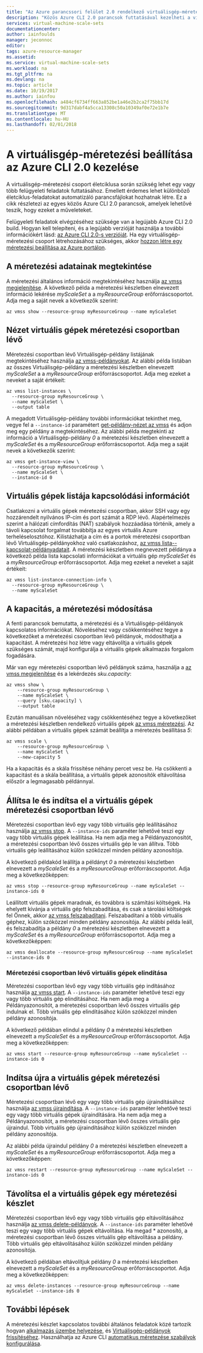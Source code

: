 ```yaml
---
title: "Az Azure parancssori felület 2.0 rendelkező virtuálisgép-méretezési csoportok kezelése |} Microsoft Docs"
description: "Közös Azure CLI 2.0 parancsok futtatásával kezelheti a virtuálisgép-méretezési csoportok, például indítása és leállítása egy példányát, vagy módosítsa a skála kapacitás beállítása."
services: virtual-machine-scale-sets
documentationcenter: 
author: iainfoulds
manager: jeconnoc
editor: 
tags: azure-resource-manager
ms.assetid: 
ms.service: virtual-machine-scale-sets
ms.workload: na
ms.tgt_pltfrm: na
ms.devlang: na
ms.topic: article
ms.date: 10/19/2017
ms.author: iainfou
ms.openlocfilehash: a484cf6734ff663a852be1a46e2b2ca2f75bb17d
ms.sourcegitcommit: 9d317dabf4a5cca13308c50a10349af0e72e1b7e
ms.translationtype: MT
ms.contentlocale: hu-HU
ms.lasthandoff: 02/01/2018
---
```

# <a name="manage-a-virtual-machine-scale-set-with-the-azure-cli-20"></a>A virtuálisgép-méretezési beállítása az Azure CLI 2.0 kezelése
A virtuálisgép-méretezési csoport életciklusa során szükség lehet egy vagy több felügyeleti feladatok futtatásához. Emellett érdemes lehet különböző életciklus-feladatokat automatizáló parancsfájlokat hozhatnak létre. Ez a cikk részletezi az egyes közös Azure CLI 2.0 parancsok, amelyek lehetővé teszik, hogy ezeket a műveleteket.

Felügyeleti feladatok elvégzéséhez szüksége van a legújabb Azure CLI 2.0 build. Hogyan kell telepíteni, és a legújabb verzióját használja a további információkért lásd: [az Azure CLI 2.0-s verzióját](/cli/azure/install-azure-cli). Ha egy virtuálisgép-méretezési csoport létrehozásához szükséges, akkor [hozzon létre egy méretezési beállítása az Azure portálon](virtual-machine-scale-sets-create-portal.md).


## <a name="view-information-about-a-scale-set"></a>A méretezési adatainak megtekintése
A méretezési általános információ megtekintéséhez használja [az vmss megjelenítése](/cli/azure/vmss#az_vmss_show). A következő példa a méretezési készletben elnevezett információ lekérése *myScaleSet* a a *myResourceGroup* erőforráscsoportot. Adja meg a saját nevek a következők szerint:

```azurecli
az vmss show --resource-group myResourceGroup --name myScaleSet
```


## <a name="view-vms-in-a-scale-set"></a>Nézet virtuális gépek méretezési csoportban lévő
Méretezési csoportban lévő Virtuálisgép-példány listájának megtekintéséhez használja [az vmss-példányokat](/cli/azure/vmss#list-instances). Az alábbi példa listában az összes Virtuálisgép-példány a méretezési készletben elnevezett *myScaleSet* a a *myResourceGroup* erőforráscsoportot. Adja meg ezeket a neveket a saját értékeit:

```azurecli
az vmss list-instances \
  --resource-group myResourceGroup \
  --name myScaleSet \
  --output table
```

A megadott Virtuálisgép-példány további információkat tekinthet meg, vegye fel a `--instance-id` paramétert [get-példány-nézet az vmss](/cli/azure/vmss#get-instance-view) és adjon meg egy példány a megtekintéséhez. Az alábbi példa megtekinti az információ a Virtuálisgép-példány *0* a méretezési készletben elnevezett a *myScaleSet* és a *myResourceGroup* erőforráscsoportot. Adja meg a saját nevek a következők szerint:

```azurecli
az vmss get-instance-view \
  --resource-group myResourceGroup \
  --name myScaleSet \
  --instance-id 0
```


## <a name="list-connection-information-for-vms"></a>Virtuális gépek listája kapcsolódási információt
Csatlakozni a virtuális gépek méretezési csoportban, akkor SSH vagy egy hozzárendelt nyilvános IP-cím és port számát a RDP lévő. Alapértelmezés szerint a hálózati címfordítás (NAT) szabályok hozzáadása történik, amely a távoli kapcsolat forgalmat továbbítja az egyes virtuális Azure terheléselosztóhoz. Kilistázhatja a cím és a portok méretezési csoportban lévő Virtuálisgép-példányokhoz való csatlakozáshoz, [az vmss lista--kapcsolat-példányadatait](/cli/azure/vmss#list-instance-connection-info). A méretezési készletben megnevezett példánya a következő példa lista kapcsolati információkat a virtuális gép *myScaleSet* és a *myResourceGroup* erőforráscsoportot. Adja meg ezeket a neveket a saját értékeit:

```azurecli
az vmss list-instance-connection-info \
  --resource-group myResourceGroup \
  --name myScaleSet
```


## <a name="change-the-capacity-of-a-scale-set"></a>A kapacitás, a méretezési módosítása
A fenti parancsok bemutatta, a méretezési és a Virtuálisgép-példányok kapcsolatos információkat. Növeléséhez vagy csökkentéséhez tegye a következőket a méretezési csoportban lévő példányok, módosíthatja a kapacitást. A méretezési hoz létre vagy eltávolítja a virtuális gépek szükséges számát, majd konfigurálja a virtuális gépek alkalmazás forgalom fogadására.

Már van egy méretezési csoportban lévő példányok száma, használja a [az vmss megjelenítése](/cli/azure/vmss#az_vmss_show) és a lekérdezés *sku.capacity*:

```azurecli
az vmss show \
    --resource-group myResourceGroup \
    --name myScaleSet \
    --query [sku.capacity] \
    --output table
```

Ezután manuálisan növeléséhez vagy csökkentéséhez tegye a következőket a méretezési készletben rendelkező virtuális gépek [az vmss méretezési](/cli/azure/vmss#az_vmss_scale). Az alábbi példában a virtuális gépek számát beállítja a méretezés beállítása *5*:

```azurecli
az vmss scale \
    --resource-group myResourceGroup \
    --name myScaleSet \
    --new-capacity 5
```

Ha a kapacitás és a skála frissítése néhány percet vesz be. Ha csökkenti a kapacitást és a skála beállítása, a virtuális gépek azonosítók eltávolítása először a legmagasabb példánnyal.


## <a name="stop-and-start-vms-in-a-scale-set"></a>Állítsa le és indítsa el a virtuális gépek méretezési csoportban lévő
Méretezési csoportban lévő egy vagy több virtuális gép leállításához használja [az vmss stop](/cli/azure/vmss/stop). A `--instance-ids` paraméter lehetővé teszi egy vagy több virtuális gépek leállítása. Ha nem adja meg a Példányazonosítót, a méretezési csoportban lévő összes virtuális gép le van állítva. Több virtuális gép leállításához külön szóközzel minden példány azonosítója.

A következő példakód leállítja a példányt *0* a méretezési készletben elnevezett a *myScaleSet* és a *myResourceGroup* erőforráscsoportot. Adja meg a következőképpen:

```azurecli
az vmss stop --resource-group myResourceGroup --name myScaleSet --instance-ids 0
```

Leállított virtuális gépek maradnak, és továbbra is számítási költségek. Ha ehelyett kívánja a virtuális gép felszabadítása, és csak a tárolási költségek fel Önnek, akkor [az vmss felszabadítani](/cli/azure/vmss#az_vmss_deallocate). Felszabadítani a több virtuális géphez, külön szóközzel minden példány azonosítója. Az alábbi példa leáll, és felszabadítja a példány *0* a méretezési készletben elnevezett a *myScaleSet* és a *myResourceGroup* erőforráscsoportot. Adja meg a következőképpen:

```azurecli
az vmss deallocate --resource-group myResourceGroup --name myScaleSet --instance-ids 0
```


### <a name="start-vms-in-a-scale-set"></a>Méretezési csoportban lévő virtuális gépek elindítása
Méretezési csoportban lévő egy vagy több virtuális gép indításához használja [az vmss start](/cli/azure/vmss#az_vmss_start). A `--instance-ids` paraméter lehetővé teszi egy vagy több virtuális gép elindításához. Ha nem adja meg a Példányazonosítót, a méretezési csoportban lévő összes virtuális gép indulnak el. Több virtuális gép elindításához külön szóközzel minden példány azonosítója.

A következő példában elindul a példány *0* a méretezési készletben elnevezett a *myScaleSet* és a *myResourceGroup* erőforráscsoportot. Adja meg a következőképpen:

```azurecli
az vmss start --resource-group myResourceGroup --name myScaleSet --instance-ids 0
```


## <a name="restart-vms-in-a-scale-set"></a>Indítsa újra a virtuális gépek méretezési csoportban lévő
Méretezési csoportban lévő egy vagy több virtuális gép újraindításához használja [az vmss újraindítása](/cli/azure/vmss#az_vmss_restart). A `--instance-ids` paraméter lehetővé teszi egy vagy több virtuális gépek újraindítására. Ha nem adja meg a Példányazonosítót, a méretezési csoportban lévő összes virtuális gép újraindul. Több virtuális gép újraindításához külön szóközzel minden példány azonosítója.

Az alábbi példa újraindul példány *0* a méretezési készletben elnevezett a *myScaleSet* és a *myResourceGroup* erőforráscsoportot. Adja meg a következőképpen:

```azurecli
az vmss restart --resource-group myResourceGroup --name myScaleSet --instance-ids 0
```


## <a name="remove-vms-from-a-scale-set"></a>Távolítsa el a virtuális gépek egy méretezési készlet
Méretezési csoportban lévő egy vagy több virtuális gép eltávolításához használja [az vmss delete-példányok](/cli/azure/vmss#delete-instances). A `--instance-ids` paraméter lehetővé teszi egy vagy több virtuális gépek eltávolítása. Ha megad * azonosító, a méretezési csoportban lévő összes virtuális gép eltávolítása a példány. Több virtuális gép eltávolításához külön szóközzel minden példány azonosítója.

A következő példában eltávolítjuk példány *0* a méretezési készletben elnevezett a *myScaleSet* és a *myResourceGroup* erőforráscsoportot. Adja meg a következőképpen:

```azurecli
az vmss delete-instances --resource-group myResourceGroup --name myScaleSet --instance-ids 0
```


## <a name="next-steps"></a>További lépések
A méretezési készlet kapcsolatos további általános feladatok közé tartozik hogyan [alkalmazás üzembe helyezése](virtual-machine-scale-sets-deploy-app.md), és [Virtuálisgép-példányok frissítéséhez](virtual-machine-scale-sets-upgrade-scale-set.md). Használhatja az Azure CLI [automatikus méretezése szabályok konfigurálása](virtual-machine-scale-sets-autoscale-overview.md).
